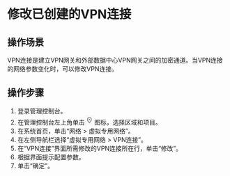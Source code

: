 # 修改已创建的VPN连接<a name="zh-cn_topic_0085540256"></a>

## 操作场景<a name="section46671949191618"></a>

VPN连接是建立VPN网关和外部数据中心VPN网关之间的加密通道。当VPN连接的网络参数变化时，可以修改VPN连接。

## 操作步骤<a name="section5502114012210"></a>

1.  登录管理控制台。
2.  在管理控制台左上角单击![](figures/d00356818-云计算开发部-公有云_IaaS-image-f1cac6ef-c4f7-462b-a7f1-85e988937e64-1.png)图标，选择区域和项目。
3.  在系统首页，单击“网络 \> 虚拟专用网络”。
4.  在左侧导航栏选择“虚拟专用网络 \> VPN连接”。
5.  在“VPN连接”界面所需修改的VPN连接所在行，单击“修改”。
6.  根据界面提示配置参数。
7.  单击“确定”。

